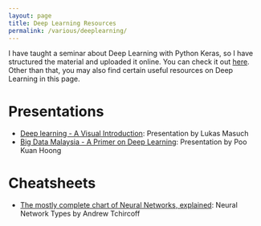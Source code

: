 ```yaml
---
layout: page
title: Deep Learning Resources
permalink: /various/deeplearning/
---
```


I have taught a seminar about Deep Learning with Python Keras, so I have structured the material and
uploaded it online. You can check it out <a href="https://thdiaman.github.io/deeplearning/">here</a>.
Other than that, you may also find certain useful resources on Deep Learning in this page.

<h1>Presentations</h1>
<ul>
  <li><a target="_blank" href="https://www.slideshare.net/LuMa921/deep-learning-a-visual-introduction">Deep learning - A Visual Introduction</a>: Presentation by Lukas Masuch</li>
  <li><a target="_blank" href="https://www.slideshare.net/kuanhoong/big-data-malaysia-a-primer-on-deep-learning">Big Data Malaysia - A Primer on Deep Learning</a>: Presentation by Poo Kuan Hoong</li>
</ul>

<h1>Cheatsheets</h1>
<ul>
  <li><a target="_blank" href="https://towardsdatascience.com/the-mostly-complete-chart-of-neural-networks-explained-3fb6f2367464">The mostly complete chart of Neural Networks, explained</a>: Neural Network Types by Andrew Tchircoff</li>
</ul>

